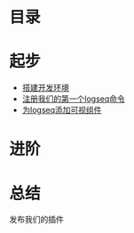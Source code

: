 # 目录

# 起步

* [搭建开发环境](da-jian-kai-fa-huan-jing.md)
* [注册我们的第一个logseq命令](zhu-ce-wo-men-de-di-yi-ge-logseq-ming-ling.md)
* [为logseq添加可视组件](wei-logseq-tian-jia-ke-shi-zu-jian.md)

# 进阶



# 总结

发布我们的插件

